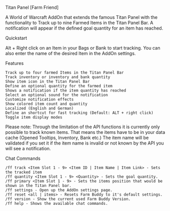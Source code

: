 Titan Panel [Farm Friend]

A World of Warcraft AddOn that extends the famous Titan Panel with the functionality to Track up to nine Farmed Items in the Titan Panel Bar. A notification will appear if the defined goal quantity for an item has reached.

 

 
Quickstart

Alt + Right click on an Item in your Bags or Bank to start tracking.
You can also enter the name of the desired Item in the AddOn settings.

 

 
Features

    Track up to four farmed Items in the Titan Panel Bar
    Track inventory or inventory and bank quantity
    Show item icon in the Titan Panel Bar
    Define an optional quantity for the farmed item
    Shows a notification if the item quantity has reached
    Select an optional sound for the notification
    Customize notification effects
    Show colored item count and quantity
    Localized (English and German)
    Define an shortcut for fast tracking (Default: ALT + right click)
    Toggle item display modes

 

Please note: Through the limitation of the API functions it is currently only possible to track known items. That means the items have to be in your data cache (Opened Tooltips, Inventory, Bank etc.)
The item name will be validated if you set it if the item name is invalid or not known by the API you will see a notification.

 

 
Chat Commands

    /ff track <Item Slot 1 - 9> <Item ID | Item Name | Item Link> - Sets the tracked item
    /ff quantity <Item Slot 1 - 9> <Quantity> - Sets the goal quantity.
    /ff primary <Item Slot 1 - 9> - Sets the items position that would be shown in the Titan Panel bar.
    /ff settings - Open up the AddOn settings page.
    /ff reset <all | items> - Resets Farm Buddy to it's default settings.
    /ff version - Show the current used Farm Buddy Version.
    /ff help - Shows the available chat commands.
